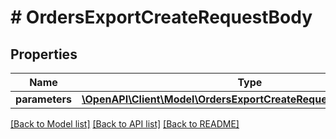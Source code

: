 # # OrdersExportCreateRequestBody

## Properties

Name | Type | Description | Notes
------------ | ------------- | ------------- | -------------
**parameters** | [**\OpenAPI\Client\Model\OrdersExportCreateRequestBodyParameters**](OrdersExportCreateRequestBodyParameters.md) |  | [optional]

[[Back to Model list]](../../README.md#models) [[Back to API list]](../../README.md#endpoints) [[Back to README]](../../README.md)
